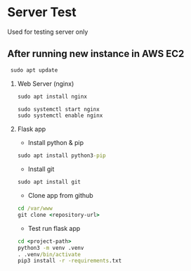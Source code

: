 # Server Test

Used for testing server only


## After running new instance in AWS EC2

```cmd
 sudo apt update
 ```

1. Web Server (nginx)
   ```cmd
   sudo apt install nginx
   ```
   ```cmd
   sudo systemctl start nginx
   sudo systemctl enable nginx
   ```

2. Flask app
   * Install python & pip
   ```cmd
   sudo apt install python3-pip
   ```
   * Install git
   ```cmd
   sudo apt install git
   ```
   * Clone app from github
   ```cmd
   cd /var/www
   git clone <repository-url>
   ```
   * Test run flask app
   ```cmd
   cd <project-path>
   python3 -m venv .venv
   . .venv/bin/activate
   pip3 install -r -requirements.txt
   ```
